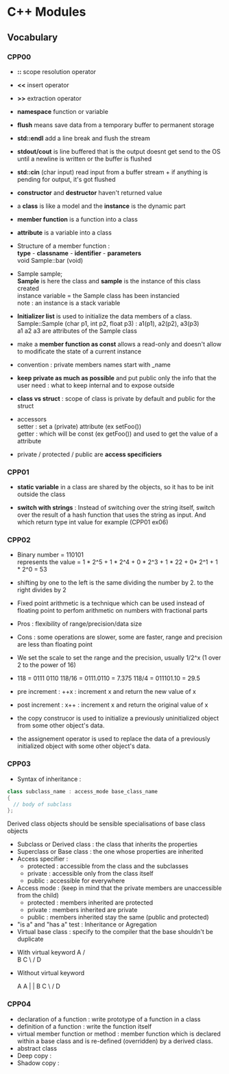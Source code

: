 # C++ Modules

## Vocabulary
### CPP00

* <strong>::</strong> scope resolution operator
* <strong><<</strong> insert operator
* <strong>>></strong> extraction operator
* <strong>namespace</strong> function or variable
* <strong>flush</strong> means save data from a temporary buffer to permanent storage
* <strong>std::endl</strong> add a line break and flush the stream
* <strong>stdout/cout</strong> is line buffered that is the output doesnt get send to the OS until a newline is written or the buffer is flushed
* <strong>std::cin</strong> (char input) read input from a buffer stream + if anything is pending for output, it's got flushed
* <strong>constructor</strong> and <strong>destructor</strong> haven't returned value
* a <strong>class</strong> is like a model and the <strong>instance</strong> is the dynamic part
* <strong>member function</strong> is a function into a class
* <strong>attribute</strong> is a variable into a class
* Structure of a member function :
<br><strong>type</strong> - <strong>classname</strong> - <strong>identifier</strong> - <strong>parameters</strong> <br> void Sample::bar (void)

* Sample sample;
<br> <strong>Sample</strong> is here the class and <strong>sample</strong> is the instance of this class created
<br>instance variable = the Sample class has been instancied
<br> note : an instance is a stack variable

* <strong>Initializer list</strong> is used to initialize the data members of a class.
<br>Sample::Sample (char p1, int p2, float p3) : a1(p1), a2(p2), a3(p3)
<br> a1 a2 a3 are attributes of the Sample class

* make a <strong>member function as const</strong> allows a read-only and doesn't allow to modificate the state of a current instance

* convention : private members names start with _name
* <strong>keep private as much as possible</strong> and put public only the info that the user need : what to keep internal and to expose outside
* <strong>class vs struct</strong> : scope of class is private by default and public for the struct

* accessors
<br> setter : set a (private) attribute (ex setFoo())
<br> getter : which will be const (ex getFoo()) and used to get the value of a attribute

* private / protected / public are <strong>access specificiers</strong>

### CPP01

* <strong>static variable</strong> in a class are shared by the objects,
so it has to be init outside the class

* <strong>switch with strings</strong> :
Instead of switching over the string itself, switch over the result of a hash function that uses the string as input. And which return type int value for example (CPP01 ex06)

### CPP02

* Binary number = 110101
<br> represents the value = 1 * 2^5 + 1 * 2^4 + 0 * 2^3 + 1 * 22 + 0* 2^1 + 1 * 2^0 = 53

* shifting by one to the left is the same dividing the number by 2. to the right divides by 2
* Fixed point arithmetic is a technique which can be used instead of floating point to perfom arithmetic
  on numbers with fractional parts
* Pros : flexibility of range/precision/data size
* Cons : some operations are slower, some are faster, range and precision are less than floating point
* We set the scale to set the range and the precision, usually 1/2^x (1 over 2 to the power of 16)
* 118 = 0111 0110
118/16 = 0111.0110 = 7.375
118/4 = 011101.10 = 29.5

* pre increment : ++x : increment x and return the new value of x
* post increment : x++ : increment x and return the original value of x
* the copy construcor is used to initialize a previously uninitialized object from some other object's data.
* the assignement operator is used to replace the data of a previously initialized object with some other object's data.

### CPP03

* Syntax of inheritance :
```c++
class subclass_name : access_mode base_class_name
{
  // body of subclass
};
```
Derived class objects should be sensible specialisations of base class objects

* Subclass or Derived class : the class that inherits the properties
* Superclass or Base class : the one whose properties are inherited
* Access specifier :
  - protected : accessible from the class and the subclasses
  - private : accessible only from the class itself
  - public : accessible for everywhere
* Access mode :
(keep in mind that the private members are unaccessible from the child)
  - protected : members inherited are protected
  -  private : members inherited are private
  - public : members inherited stay the same (public and protected)
* "is a" and "has a" test : Inheritance or Agregation
* Virtual base class : specify to the compiler that the base shouldn't be duplicate

- With virtual keyword
    A
  /   \
 B     C
  \   /
    D

- Without virtual keyword

  A   A
  |   |
  B   C
   \ /
    D

### CPP04

* declaration of a function : write prototype of a function in a class
* definition of a function : write the function itself
* virtual member function or method :  member function which is declared within a base class and is re-defined (overridden) by a derived class.
* abstract class
* Deep copy :
* Shadow copy :